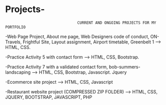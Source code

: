 # Projects-

                                    CURRENT AND ONGOING PROJECTS FOR MY PORTFOLIO

-Web Page Project, About me page, Web Designers code of conduct, ON-Travels, Frightful Site, Layout assignment, Airport timetable, Greenbelt 1 --> HTML, CSS.

-Practice Activity 5 with contact form --> HTML, CSS, Bootstrap.

-Practice Activity 7 with a validated contact form, bob-summers-landscaping  --> HTML, CSS, Bootstrap, Javascript. Jquery

-Ecommerce site project --> HTML, CSS, Javascript 

-Restaurant website project (COMPRESSED ZIP FOLDER) --> HTML, CSS, JQUERY, BOOTSTRAP, JAVASCRIPT, PHP
